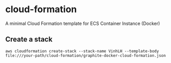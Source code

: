 # cloud-formation
A minimal Cloud Formation template for ECS Container Instance (Docker)


## Create a stack
`aws cloudformation create-stack --stack-name VinhLH --template-body file:///your-path/cloud-formation/graphite-docker-cloud-formation.json`
